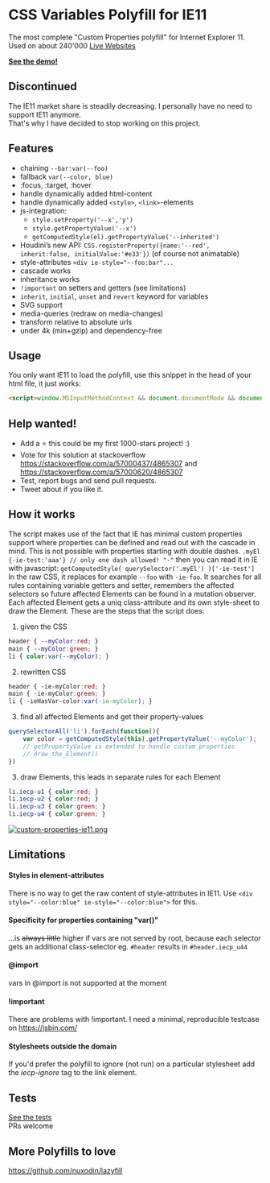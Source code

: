 
# CSS Variables Polyfill for IE11
The most complete "Custom Properties polyfill" for Internet Explorer 11.  
Used on about 240'000 [Live Websites](https://publicwww.com/websites/ie11CustomProperties/ "source")  
  
**[See the demo!](https://rawcdn.githack.com/nuxodin/ie11CustomProperties/6c465d21a8c043a45cba939995bb434966048377/demo.html)**  

## Discontinued
The IE11 market share is steadily decreasing. I personally have no need to support IE11 anymore.  
That's why I have decided to stop working on this project.

## Features
- chaining `--bar:var(--foo)`
- fallback `var(--color, blue)`
- :focus, :target, :hover
- handle dynamically added html-content
- handle dynamically added `<style>`, `<link>`-elements
- js-integration:
    - `style.setProperty('--x','y')`
    - `style.getPropertyValue('--x')`
    - `getComputedStyle(el).getPropertyValue('--inherited')`
- Houdini’s new API: `CSS.registerProperty({name:'--red', inherit:false, initialValue:'#e33'})` (of course not animatable)
- style-attributes `<div ie-style="--foo:bar"...`
- cascade works
- inheritance works
- `!important` on setters and getters (see limitations)
- `inherit`, `initial`, `unset` and `revert` keyword for variables
- SVG support
- media-queries (redraw on media-changes)
- transform relative to absolute urls
- under 4k (min+gzip) and dependency-free

## Usage
You only want IE11 to load the polyfill, use this snippet in the head of your html file, it just works:
```html
<script>window.MSInputMethodContext && document.documentMode && document.write('<script src="https://cdn.jsdelivr.net/gh/nuxodin/ie11CustomProperties@4.1.0/ie11CustomProperties.min.js"><\/script>');</script>
```

## Help wanted!
- Add a ⭐️ this could be my first 1000-stars project! :)
- Vote for this solution at stackoverflow   
https://stackoverflow.com/a/57000437/4865307 and  
https://stackoverflow.com/a/57000620/4865307
- Test, report bugs and send pull requests.
- Tweet about if you like it.

## How it works
The script makes use of the fact that IE has minimal custom properties support where properties can be defined and read out with the cascade in mind. This is not possible with properties starting with double dashes.
`.myEl {-ie-test:'aaa'} // only one dash allowed! "-"`
then you can read it in IE with javascript:
`getComputedStyle( querySelector('.myEl') )['-ie-test']`
In the raw CSS, it replaces for example `--foo` with `-ie-foo`.
It searches for all rules containing variable getters and setter, remembers the affected selectors so future affected Elements can be found in a mutation observer.
Each affected Element gets a uniq class-attribute and its own style-sheet to draw the Element.
These are the steps that the script does:
1. given the CSS
```css
header { --myColor:red; }
main { --myColor:green; }
li { color:var(--myColor); }
```
2. rewritten CSS
```css
header { -ie-myColor:red; }
main { -ie-myColor:green; }
li { -ieHasVar-color:var(-ie-myColor); }
```
3. find all affected Elements and get their property-values
```js
querySelectorAll('li').forEach(function(){
    var color = getComputedStyle(this).getPropertyValue('--myColor');
    // getPropertyValue is extended to handle custom properties
    // draw_the_Element()
})
```
3. draw Elements, this leads in separate rules for each Element
```css
li.iecp-u1 { color:red; }
li.iecp-u2 { color:red; }
li.iecp-u3 { color:green; }
li.iecp-u4 { color:green; }
```
[![custom-properties-ie11.png](https://i.postimg.cc/bryMt02N/custom-properties-ie11.png)](https://postimg.cc/gX7N9ZDf)


## Limitations
#### Styles in element-attributes
There is no way to get the raw content of style-attributes in IE11.
Use `<div style="--color:blue" ie-style="--color:blue">` for this.  

#### Specificity for properties containing "var()"
...is ~~always little~~ higher if vars are not served by root, because each selector gets an additional class-selector
eg. `#header` results in `#header.iecp_u44`

#### @import
vars in @import is not supported at the moment

#### !important
There are problems with !important. I need a minimal, reproducible testcase on https://jsbin.com/ 

#### Stylesheets outside the domain
If you'd prefer the polyfill to ignore (not run) on a particular stylesheet add the  *iecp-ignore* tag to the link element.

## Tests
[See the tests](https://rawcdn.githack.com/nuxodin/ie11CustomProperties/6c465d21a8c043a45cba939995bb434966048377/tests.html)  
PRs welcome

## More Polyfills to love
https://github.com/nuxodin/lazyfill

